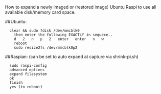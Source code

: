 
How to expand a newly imaged or (restored image) Ubuntu Raspi to use all available disk/memory card space.

   ##Ubuntu:
   
      clear && sudo fdisk /dev/mmcblk0 
        then enter the following EXACTLY in sequece..
        d   2   n   p   2   enter   enter   n   w   
        reboot
        sudo resize2fs /dev/mmcblk0p2

   ##Raspian: (can be set to auto expand at capture via shrink-pi.sh)
   
      sudo raspi-config
      advanced options 
      expand filesystem
      ok
      finish
      yes (to reboot)
  
